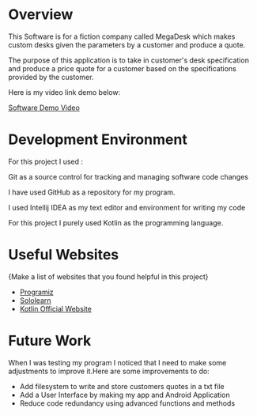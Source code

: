 # Overview
This Software is for a fiction company called MegaDesk which makes custom desks given the parameters by a customer and produce a quote.



The purpose of this application is to take in customer's desk specification and produce a price quote for a customer based on the specifications provided by the customer.

Here is my video link demo below:

[Software Demo Video](https://www.loom.com/share/af7c28f62a2144ffbed8fc843d7fd96f)

# Development Environment

For this project I used :

Git as a source control for tracking and managing software code changes

I have used GitHub as a repository for my program.

I used Intellij IDEA  as my text editor and environment for writing my code

For this project I purely used Kotlin as the programming language.

# Useful Websites

{Make a list of websites that you found helpful in this project}

- [Programiz](https://www.programiz.com/kotlin-programming)
- [Sololearn](https://www.sololearn.com/learning/1160)
- [Kotlin Official Website](https://kotlinlang.org/)

# Future Work

When I was testing my program I noticed that I need to make some adjustments to improve it.Here are some improvements to do:


- Add filesystem to write and store customers quotes in a txt file
- Add a User Interface by making my app and Android Application
- Reduce code redundancy using advanced functions and methods
